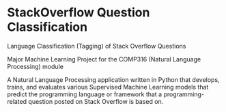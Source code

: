 # StackOverflow Question Classification
Language Classification (Tagging) of Stack Overflow Questions

Major Machine Learning Project for the COMP316 (Natural Language Processing) module

A Natural Language Processing application written in Python that develops, trains, and evaluates various Supervised Machine Learning models that predict the programming language or framework that a programming-related question posted on Stack Overflow is based on.
